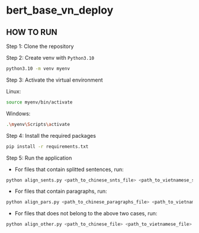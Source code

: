 # bert_base_vn_deploy

## HOW TO RUN

Step 1: Clone the repository

Step 2: Create venv with `Python3.10`

```bash
python3.10 -m venv myenv
```

Step 3: Activate the virtual environment

Linux:

```bash
source myenv/bin/activate
```

Windows:

```bash
.\myenv\Scripts\activate
```

Step 4: Install the required packages

```bash
pip install -r requirements.txt
```

Step 5: Run the application

- For files that contain splitted sentences, run:

```bash
python align_sents.py <path_to_chinese_snts_file> <path_to_vietnamese_snts_file> <path_to_output_file>
```

- For files that contain paragraphs, run:

```bash
python align_pars.py <path_to_chinese_paragraphs_file> <path_to_vietnamese_paragraphs_file> <path_to_output_file>
```

- For files that does not belong to the above two cases, run:

```bash
python align_other.py <path_to_chinese_file> <path_to_vietnamese_file> <path_to_output_file>
```
